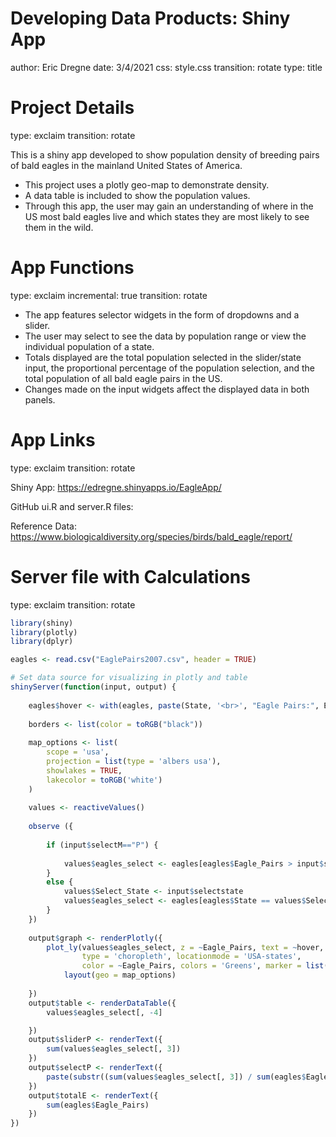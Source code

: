 Developing Data Products: Shiny App
========================================================
author: Eric Dregne
date: 3/4/2021
css: style.css
transition: rotate
type: title

Project Details
========================================================
type: exclaim
transition: rotate

This is a shiny app developed to show population density of breeding pairs of bald eagles in the mainland United States of America.

- This project uses a plotly geo-map to demonstrate density.
- A data table is included to show the population values.
- Through this app, the user may gain an understanding of where in the US most bald eagles live and which states they are most likely to see them in the wild.

App Functions
========================================================
type: exclaim
incremental: true
transition: rotate

- The app features selector widgets in the form of dropdowns and a slider.
- The user may select to see the data by population range or view the individual population of a state.
- Totals displayed are the total population selected in the slider/state input, the proportional percentage of the population selection, and the total population of all bald eagle pairs in the US.
- Changes made on the input widgets affect the displayed data in both panels.

App Links
========================================================
type: exclaim
transition: rotate

Shiny App: https://edregne.shinyapps.io/EagleApp/

GitHub ui.R and server.R files: 

Reference Data: https://www.biologicaldiversity.org/species/birds/bald_eagle/report/

<style>
pre {
  white-space: pre !important;
  overflow-x: scroll !important;
  overflow-y: scroll !important;
  height: 200vh !important;
}
</style>

Server file with Calculations
========================================================
type: exclaim
transition: rotate


```r
library(shiny)
library(plotly)
library(dplyr)

eagles <- read.csv("EaglePairs2007.csv", header = TRUE)

# Set data source for visualizing in plotly and table
shinyServer(function(input, output) {
    
    eagles$hover <- with(eagles, paste(State, '<br>', "Eagle Pairs:", Eagle_Pairs))
    
    borders <- list(color = toRGB("black"))
    
    map_options <- list(
        scope = 'usa',
        projection = list(type = 'albers usa'),
        showlakes = TRUE,
        lakecolor = toRGB('white')
    )
    
    values <- reactiveValues()
    
    observe ({
        
        if (input$selectM=="P") {
            
            values$eagles_select <- eagles[eagles$Eagle_Pairs > input$sliderPOP[1] & eagles$Eagle_Pairs <= input$sliderPOP[2], ]
        }
        else {
            values$Select_State <- input$selectstate
            values$eagles_select <- eagles[eagles$State == values$Select_State, ]
        }
    })
    
    output$graph <- renderPlotly({
        plot_ly(values$eagles_select, z = ~Eagle_Pairs, text = ~hover, locations = ~Abbrev,
                type = 'choropleth', locationmode = 'USA-states',
                color = ~Eagle_Pairs, colors = 'Greens', marker = list(line = ~borders)) %>%
            layout(geo = map_options) 
        
    })
    output$table <- renderDataTable({
        values$eagles_select[, -4]

    })
    output$sliderP <- renderText({
        sum(values$eagles_select[, 3])
    })
    output$selectP <- renderText({
        paste(substr((sum(values$eagles_select[, 3]) / sum(eagles$Eagle_Pairs))*100, 1, 5),"%")
    })
    output$totalE <- renderText({ 
        sum(eagles$Eagle_Pairs)
    })
})
```
